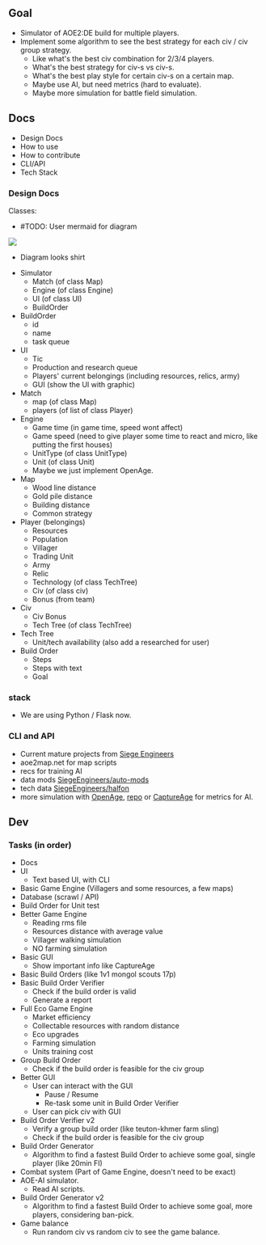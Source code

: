 ## Goal

- Simulator of AOE2:DE build for multiple players.
- Implement some algorithm to see the best strategy for each civ / civ group strategy.
  - Like what's the best civ combination for 2/3/4 players.
  - What's the best strategy for civ-s vs civ-s.
  - What's the best play style for certain civ-s on a certain map.
  - Maybe use AI, but need metrics (hard to evaluate).
  - Maybe more simulation for battle field simulation.

## Docs

- Design Docs
- How to use
- How to contribute
- CLI/API
- Tech Stack

### Design Docs

Classes:

- #TODO: User mermaid for diagram

[![](https://mermaid.ink/img/pako:eNp9lD1v2zAQhv_KQUsXe5CdNkWGApYVBBmCprHTDrQHlqIlIhQp8MOpEeS_90jKH1KRepF59-j43vGl3jKmK57dZLWhXQMbBfhbkJVovaROmy1Mp99gkZMH6lgDU9A7YJJaCw-02_Z4YmbkVtVC8UsoRYbcnDzfXzLP98P8FSm-Y6SP5TFY4P7dB7v3RE4eJT1wYxMmhXVnPKVOVYv0SkF-aV3JoLlEnCp2lFqkfE7utKzgUciPiBkpvJCVUPUHwJwsddtqBStnqOP14dzaLKpYkjvacliLNkxOKKjD0uFyArbjvIJXrRzQ3Y4ztx2-mqd3VxGbggoPp6EWew5dbBms7quFhOGUYSlVQSuY0ROc0guS3rnQgGs47ITBuTXaW25Hm83IsxIO1oducMQhGGIjep7oEXhufh6xkjwaXXnmBE4o6HrillODTvvhuT_V7OHjEX-ysPTGcBxLwaUOHqttHB6TPp6F4VZ7w7id4F8pGD6paQ-jejNyF61oG_0au8fVq3ANxMsg2EltmTxWluTpWHg7yqA23YU7g52MczPyU0hJ6-jAQWZO1oZGxT5NZ5C9Iouz6FP0M4qQUdwg_IWsOWuUlro-XI49RNeG8zF_TZZifwkysR8zX0mhlQ-j3RndguO0Pc-kvO6pMlaK5PafXB5lQVDwP1VlvydNttEmEkD3VEj6W0jhQlNUWg20qoCGE45GQcfvkEa_nq_34irWuiUrx7uTjftgnqLpoNf8jxvl0RSaylEQz4nal5MpNyqbZC03LRUVfjvfArzJ0EEt32Q3-Lei5mWTbdQ7cr6r8OLfVgI_p9mNM55PMuqdXh0UO64TUwqKzmtT8P0vbea19Q)](https://mermaid.live/edit#pako:eNp9lD1v2zAQhv_KQUsXe5CdNkWGApYVBBmCprHTDrQHlqIlIhQp8MOpEeS_90jKH1KRepF59-j43vGl3jKmK57dZLWhXQMbBfhbkJVovaROmy1Mp99gkZMH6lgDU9A7YJJaCw-02_Z4YmbkVtVC8UsoRYbcnDzfXzLP98P8FSm-Y6SP5TFY4P7dB7v3RE4eJT1wYxMmhXVnPKVOVYv0SkF-aV3JoLlEnCp2lFqkfE7utKzgUciPiBkpvJCVUPUHwJwsddtqBStnqOP14dzaLKpYkjvacliLNkxOKKjD0uFyArbjvIJXrRzQ3Y4ztx2-mqd3VxGbggoPp6EWew5dbBms7quFhOGUYSlVQSuY0ROc0guS3rnQgGs47ITBuTXaW25Hm83IsxIO1oducMQhGGIjep7oEXhufh6xkjwaXXnmBE4o6HrillODTvvhuT_V7OHjEX-ysPTGcBxLwaUOHqttHB6TPp6F4VZ7w7id4F8pGD6paQ-jejNyF61oG_0au8fVq3ANxMsg2EltmTxWluTpWHg7yqA23YU7g52MczPyU0hJ6-jAQWZO1oZGxT5NZ5C9Iouz6FP0M4qQUdwg_IWsOWuUlro-XI49RNeG8zF_TZZifwkysR8zX0mhlQ-j3RndguO0Pc-kvO6pMlaK5PafXB5lQVDwP1VlvydNttEmEkD3VEj6W0jhQlNUWg20qoCGE45GQcfvkEa_nq_34irWuiUrx7uTjftgnqLpoNf8jxvl0RSaylEQz4nal5MpNyqbZC03LRUVfjvfArzJ0EEt32Q3-Lei5mWTbdQ7cr6r8OLfVgI_p9mNM55PMuqdXh0UO64TUwqKzmtT8P0vbea19Q)

* Diagram looks shirt

- Simulator
  - Match (of class Map)
  - Engine (of class Engine)
  - UI (of class UI)
  - BuildOrder
- BuildOrder
  - id
  - name
  - task queue
- UI
  - Tic
  - Production and research queue
  - Players' current belongings (including resources, relics, army)
  - GUI (show the UI with graphic)
- Match
  - map (of class Map)
  - players (of list of class Player)
- Engine
  - Game time (in game time, speed wont affect)
  - Game speed (need to give player some time to react and micro, like putting the first houses)
  - UnitType (of class UnitType)
  - Unit (of class Unit)
  - Maybe we just implement OpenAge.
- Map
  - Wood line distance
  - Gold pile distance
  - Building distance
  - Common strategy
- Player (belongings)
  - Resources
  - Population
  - Villager
  - Trading Unit
  - Army
  - Relic
  - Technology (of class TechTree)
  - Civ (of class civ)
  - Bonus (from team)
- Civ
  - Civ Bonus
  - Tech Tree (of class TechTree)
- Tech Tree
  - Unit/tech availability (also add a researched for user)
- Build Order
  - Steps
  - Steps with text
  - Goal

### stack

- We are using Python / Flask now.

### CLI and API

- Current mature projects from [Siege Engineers](https://siegeengineers.org/projects)
- aoe2map.net for map scripts
- recs for training AI
- data mods [SiegeEngineers/auto-mods](https://github.com/SiegeEngineers/auto-mods)
- tech data [SiegeEngineers/halfon](https://github.com/SiegeEngineers/halfon/)
- more simulation with [OpenAge](https://blog.openage.dev/), [repo](https://github.com/SFTtech/openage) or [CaptureAge](https://captureage.com/) for metrics for AI.

## Dev

### Tasks (in order)

- Docs
- UI
  - Text based UI, with CLI
- Basic Game Engine (Villagers and some resources, a few maps)
- Database (scrawl / API)
- Build Order for Unit test
- Better Game Engine
  - Reading rms file
  - Resources distance with average value
  - Villager walking simulation
  - NO farming simulation
- Basic GUI
  - Show important info like CaptureAge
- Basic Build Orders (like 1v1 mongol scouts 17p)
- Basic Build Order Verifier
  - Check if the build order is valid
  - Generate a report
- Full Eco Game Engine
  - Market efficiency
  - Collectable resources with random distance
  - Eco upgrades
  - Farming simulation
  - Units training cost
- Group Build Order
  - Check if the build order is feasible for the civ group
- Better GUI
  - User can interact with the GUI
    - Pause / Resume
    - Re-task some unit in Build Order Verifier
  - User can pick civ with GUI
- Build Order Verifier v2
  - Verify a group build order (like teuton-khmer farm sling)
  - Check if the build order is feasible for the civ group
- Build Order Generator
  - Algorithm to find a fastest Build Order to achieve some goal, single player (like 20min FI)
- Combat system (Part of Game Engine, doesn't need to be exact)
- AOE-AI simulator.
  - Read AI scripts.
- Build Order Generator v2
  - Algorithm to find a fastest Build Order to achieve some goal, more players, considering ban-pick.
- Game balance
  - Run random civ vs random civ to see the game balance.